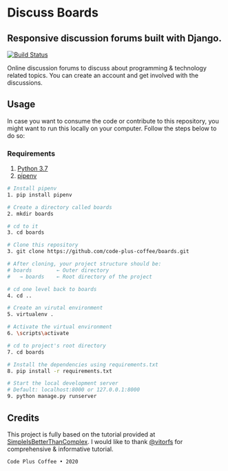 # Discuss Boards

## Responsive discussion forums built with Django.

[![Build Status](https://travis-ci.org/code-plus-coffee/boards.svg?branch=master)](https://travis-ci.org/code-plus-coffee/boards)

Online discussion forums to discuss about programming & technology related topics. You can create an account and get involved with the discussions.

## Usage

In case you want to consume the code or contribute to this repository, you might want to run this locally on your computer. Follow the steps below to do so:

### Requirements

1. [Python 3.7](https://www.python.org/downloads/)
2. [pipenv](https://github.com/pypa/pipenv)

```bash
# Install pipenv
1. pip install pipenv

# Create a directory called boards
2. mkdir boards

# cd to it
3. cd boards

# Clone this repository
3. git clone https://github.com/code-plus-coffee/boards.git

# After cloning, your project structure should be:
# boards        ← Outer directory
#   → boards    ← Root directory of the project

# cd one level back to boards
4. cd ..

# Create an virutal environment
5. virtualenv .

# Activate the virtual environment
6. \scripts\activate

# cd to project's root directory
7. cd boards

# Install the dependencies using requirements.txt
8. pip install -r requirements.txt

# Start the local development server
# Default: localhost:8000 or 127.0.0.1:8000
9. python manage.py runserver
```

## Credits

This project is fully based on the tutorial provided at [SimpleIsBetterThanComplex](https://simpleisbetterthancomplex.com/series/beginners-guide/1.11/). I would like to thank [@vitorfs](https://github.com/vitorfs) for comprehensive & informative tutorial.

`Code Plus Coffee • 2020`
